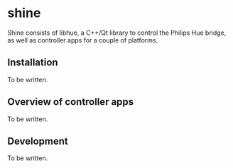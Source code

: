 shine
=====

Shine consists of libhue, a C++/Qt library to control the Philips Hue bridge, as well as controller apps for a
couple of platforms.

## Installation

To be written.

## Overview of controller apps

To be written.

## Development

To be written.
